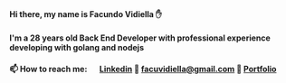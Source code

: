 #### Hi there, my name is Facundo Vidiella ✋

<!--
**FacuVidiella/FacuVidiella** is a ✨ _special_ ✨ repository because its `README.md` (this file) appears on your GitHub profile.

Here are some ideas to get you started:

- 🔭 I’m currently working on ...
- 🌱 I’m currently learning ...
- 👯 I’m looking to collaborate on ...
- 🤔 I’m looking for help with ...
- 💬 Ask me about ...
- 📫 How to reach me: ...
- 😄 Pronouns: ...
- ⚡ Fun fact: ...
-->
#### I'm a 28 years old Back End Developer with professional experience developing with golang and nodejs


#### 📫 How to reach me: <img height="15" src="https://cdn-icons-png.flaticon.com/512/174/174857.png"> [Linkedin](https://www.linkedin.com/in/facundovidiella/) :email: facuvidiella@gmail.com 💼 [Portfolio](https://www.facuvidiella.com.ar/)
 

                        
                        
